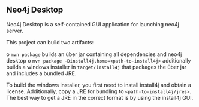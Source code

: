 Neo4j Desktop
-------------

Neo4j Desktop is a self-contained GUI application for launching neo4j server.

This project can build two artifacts:

o `mvn package` builds an über jar containing all dependencies and neo4j desktop
o `mvn package -Dinstall4j.home=<path-to-install4j>` additionally builds a windows installer in `target/install4j` that packages the über jar and includes a bundled JRE.

To build the windows installer, you first need to install install4j and obtain a license. Additionally, copy a JRE for bundling to `<path-to-install4j/jres>`.
The best way to get a JRE in the correct format is by using the install4j GUI.



